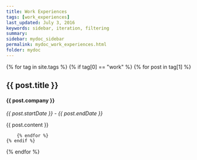 ```yaml
---
title: Work Experiences
tags: [work_experiences]
last_updated: July 3, 2016
keywords: sidebar, iteration, filtering
summary: 
sidebar: mydoc_sidebar
permalink: mydoc_work_experiences.html
folder: mydoc
---
```


{% for tag in site.tags %}
    {% if tag[0] == "work" %}
        {% for post in tag[1] %}

## {{ post.title }}

#### {{ post.company }}
_{{ post.startDate }} - {{ post.endDate }}_

{{ post.content }}

        {% endfor %}
    {% endif %}
{% endfor %}


